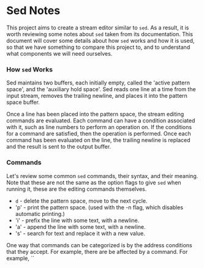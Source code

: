 # Sed Notes

This project aims to create a stream editor similar to `sed`. As a result, it
is worth reviewing some notes about `sed` taken from its documentation. This
document will cover some details about how `sed` works and how it is used, so
that we have something to compare this project to, and to understand what
components we will need ourselves.

### How `sed` Works

Sed maintains two buffers, each initially empty, called the 'active pattern
space', and the 'auxiliary hold space'. Sed reads one line at a time from the
input stream, removes the trailing newline, and places it into the pattern
space buffer.

Once a line has been placed into the pattern space, the stream editing commands
are evaluated. Each command can have a condition associated with it, such as
line numbers to perform an operation on. If the conditions for a command are
satisfied, then the operation is performed. Once each command has been
evaluated on the line, the trailing newline is replaced and the result is sent
to the output buffer.

### Commands

Let's review some common `sed` commands, their syntax, and their meaning. Note
that these are not the same as the option flags to give `sed` when running it,
these are the editing commands themselves.

*  `d` - delete the pattern space, move to the next cycle.
*  'p' - print the pattern space. (used with the -n flag, which disables automatic printing.)
*  'i' - prefix the line with some text, with a newline.
*  'a' - append the line with some text, with a newline.
*  's' - search for text and replace it with a new value.

One way that commands can be categorized is by the address conditions that they
accept. For example, there are
be affected by a command. For example, ``